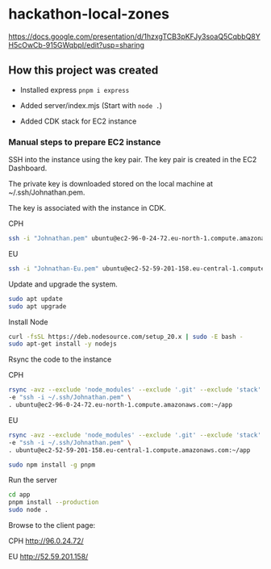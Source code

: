 # hackathon-local-zones

https://docs.google.com/presentation/d/1hzxgTCB3pKFJy3soaQ5CqbbQ8YH5cOwCb-915GWqbpI/edit?usp=sharing

## How this project was created

- Installed express `pnpm i express`

- Added server/index.mjs (Start with `node .`)

- Added CDK stack for EC2 instance

### Manual steps to prepare EC2 instance

SSH into the instance using the key pair. The key pair is created in the EC2 Dashboard.

The private key is downloaded stored on the local machine at ~/.ssh/Johnathan.pem.

The key is associated with the instance in CDK.

CPH

```sh
ssh -i "Johnathan.pem" ubuntu@ec2-96-0-24-72.eu-north-1.compute.amazonaws.com
```

EU

```sh
ssh -i "Johnathan-Eu.pem" ubuntu@ec2-52-59-201-158.eu-central-1.compute.amazonaws.com
```

Update and upgrade the system.

```sh
sudo apt update
sudo apt upgrade
```

Install Node

```sh
curl -fsSL https://deb.nodesource.com/setup_20.x | sudo -E bash -
sudo apt-get install -y nodejs
```

Rsync the code to the instance

CPH

```sh
rsync -avz --exclude 'node_modules' --exclude '.git' --exclude 'stack' --exclude '.env' \
-e "ssh -i ~/.ssh/Johnathan.pem" \
. ubuntu@ec2-96-0-24-72.eu-north-1.compute.amazonaws.com:~/app
```

EU

```sh
rsync -avz --exclude 'node_modules' --exclude '.git' --exclude 'stack' --exclude '.env' \
-e "ssh -i ~/.ssh/Johnathan.pem" \
. ubuntu@ec2-52-59-201-158.eu-central-1.compute.amazonaws.com:~/app
```

```sh
sudo npm install -g pnpm
```

Run the server

```sh
cd app
pnpm install --production
sudo node .
```

Browse to the client page:

CPH
http://96.0.24.72/

EU
http://52.59.201.158/
